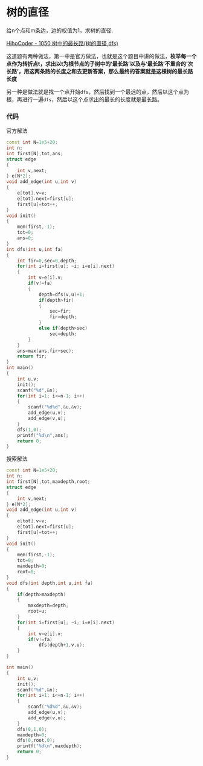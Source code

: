 # 树的直径

给n个点和m条边，边的权值为1，求树的直径.

[HihoCoder - 1050 树中的最长路(树的直径,dfs)](https://blog.csdn.net/riba2534/article/details/79993370)

这道题有两种做法，第一中是官方做法，也就是这个题目中讲的做法，**枚举每一个点作为转折点t，求出以t为根节点的子树中的‘最长路’以及与‘最长路’不重合的‘次长路’，用这两条路的长度之和去更新答案，那么最终的答案就是这棵树的最长路长度**

另一种是做法就是找一个点开始`dfs`，然后找到一个最远的点，然后以这个点为根，再进行一遍`dfs`，然后以这个点求出的最长的长度就是最长路。

### 代码

官方解法

```cpp
const int N=1e5+20;
int n;
int first[N],tot,ans;
struct edge
{
    int v,next;
} e[N*2];
void add_edge(int u,int v)
{
    e[tot].v=v;
    e[tot].next=first[u];
    first[u]=tot++;
}
void init()
{
    mem(first,-1);
    tot=0;
    ans=0;
}
int dfs(int u,int fa)
{
    int fir=0,sec=0,depth;
    for(int i=first[u]; ~i; i=e[i].next)
    {
        int v=e[i].v;
        if(v!=fa)
        {
            depth=dfs(v,u)+1;
            if(depth>fir)
            {
                sec=fir;
                fir=depth;
            }
            else if(depth>sec)
                sec=depth;
        }
    }
    ans=max(ans,fir+sec);
    return fir;
}
int main()
{
    int u,v;
    init();
    scanf("%d",&n);
    for(int i=1; i<=n-1; i++)
    {
        scanf("%d%d",&u,&v);
        add_edge(u,v);
        add_edge(v,u);
    }
    dfs(1,0);
    printf("%d\n",ans);
    return 0;
}

```


搜索解法

```cpp
const int N=1e5+20;
int n;
int first[N],tot,maxdepth,root;
struct edge
{
    int v,next;
} e[N*2];
void add_edge(int u,int v)
{
    e[tot].v=v;
    e[tot].next=first[u];
    first[u]=tot++;
}
void init()
{
    mem(first,-1);
    tot=0;
    maxdepth=0;
    root=0;
}
void dfs(int depth,int u,int fa)
{
    if(depth>maxdepth)
    {
        maxdepth=depth;
        root=u;
    }
    for(int i=first[u]; ~i; i=e[i].next)
    {
        int v=e[i].v;
        if(v!=fa)
            dfs(depth+1,v,u);
    }
}

int main()
{
    int u,v;
    init();
    scanf("%d",&n);
    for(int i=1; i<=n-1; i++)
    {
        scanf("%d%d",&u,&v);
        add_edge(u,v);
        add_edge(v,u);
    }
    dfs(0,1,0);
    maxdepth=0;
    dfs(0,root,0);
    printf("%d\n",maxdepth);
    return 0;
}
```
